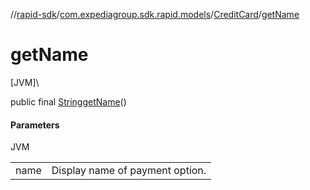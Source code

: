 //[rapid-sdk](../../../index.md)/[com.expediagroup.sdk.rapid.models](../index.md)/[CreditCard](index.md)/[getName](get-name.md)

# getName

[JVM]\

public final [String](https://docs.oracle.com/javase/8/docs/api/java/lang/String.html)[getName](get-name.md)()

#### Parameters

JVM

| | |
|---|---|
| name | Display name of payment option. |
